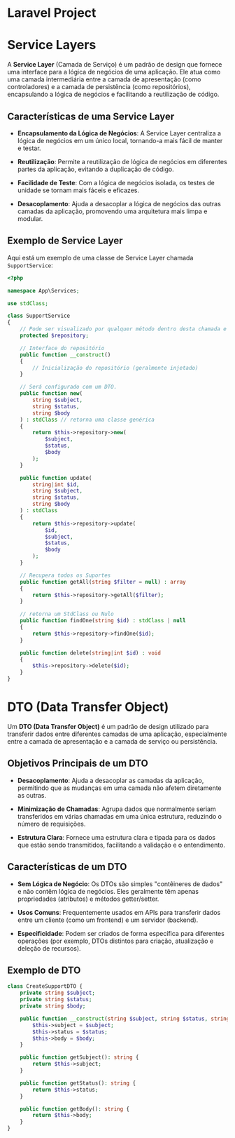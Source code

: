# Laravel Project

# Service Layers

A **Service Layer** (Camada de Serviço) é um padrão de design que fornece uma interface para a lógica de negócios de uma aplicação. Ele atua como uma camada intermediária entre a camada de apresentação (como controladores) e a camada de persistência (como repositórios), encapsulando a lógica de negócios e facilitando a reutilização de código.

## Características de uma Service Layer

- **Encapsulamento da Lógica de Negócios**: A Service Layer centraliza a lógica de negócios em um único local, tornando-a mais fácil de manter e testar.

- **Reutilização**: Permite a reutilização de lógica de negócios em diferentes partes da aplicação, evitando a duplicação de código.

- **Facilidade de Teste**: Com a lógica de negócios isolada, os testes de unidade se tornam mais fáceis e eficazes.

- **Desacoplamento**: Ajuda a desacoplar a lógica de negócios das outras camadas da aplicação, promovendo uma arquitetura mais limpa e modular.

## Exemplo de Service Layer

Aqui está um exemplo de uma classe de Service Layer chamada `SupportService`:

```php
<?php

namespace App\Services;

use stdClass;

class SupportService
{
    // Pode ser visualizado por qualquer método dentro desta chamada e extensões dela
    protected $repository;

    // Interface do repositório
    public function __construct()
    {
        // Inicialização do repositório (geralmente injetado)
    }

    // Será configurado com um DTO.
    public function new(
        string $subject,
        string $status,
        string $body
    ) : stdClass // retorna uma classe genérica
    {
        return $this->repository->new(
            $subject,
            $status,
            $body
        );
    }

    public function update(
        string|int $id,
        string $subject,
        string $status,
        string $body
    ) : stdClass
    {
        return $this->repository->update(
            $id,
            $subject,
            $status,
            $body
        );
    }

    // Recupera todos os Suportes
    public function getAll(string $filter = null) : array
    {
        return $this->repository->getAll($filter);
    }

    // retorna um StdClass ou Nulo
    public function findOne(string $id) : stdClass | null
    {
        return $this->repository->findOne($id);
    }

    public function delete(string|int $id) : void 
    {
        $this->repository->delete($id);
    }
}
```

# DTO (Data Transfer Object)

Um **DTO (Data Transfer Object)** é um padrão de design utilizado para transferir dados entre diferentes camadas de uma aplicação, especialmente entre a camada de apresentação e a camada de serviço ou persistência. 

## Objetivos Principais de um DTO

- **Desacoplamento**: Ajuda a desacoplar as camadas da aplicação, permitindo que as mudanças em uma camada não afetem diretamente as outras.

- **Minimização de Chamadas**: Agrupa dados que normalmente seriam transferidos em várias chamadas em uma única estrutura, reduzindo o número de requisições.

- **Estrutura Clara**: Fornece uma estrutura clara e tipada para os dados que estão sendo transmitidos, facilitando a validação e o entendimento.

## Características de um DTO

- **Sem Lógica de Negócio**: Os DTOs são simples "contêineres de dados" e não contêm lógica de negócios. Eles geralmente têm apenas propriedades (atributos) e métodos getter/setter.

- **Usos Comuns**: Frequentemente usados em APIs para transferir dados entre um cliente (como um frontend) e um servidor (backend).

- **Especificidade**: Podem ser criados de forma específica para diferentes operações (por exemplo, DTOs distintos para criação, atualização e deleção de recursos).

## Exemplo de DTO

```php
class CreateSupportDTO {
    private string $subject;
    private string $status;
    private string $body;

    public function __construct(string $subject, string $status, string $body) {
        $this->subject = $subject;
        $this->status = $status;
        $this->body = $body;
    }

    public function getSubject(): string {
        return $this->subject;
    }

    public function getStatus(): string {
        return $this->status;
    }

    public function getBody(): string {
        return $this->body;
    }
}
